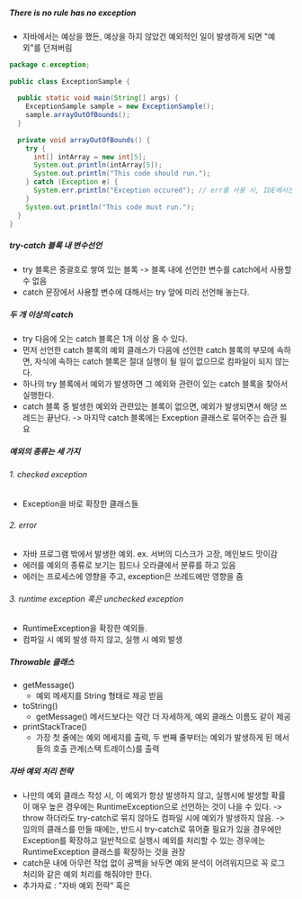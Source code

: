 ##### There is no rule has no exception
- 자바에서는 예상을 했든, 예상을 하지 않았건 예외적인 일이 발생하게 되면 "예외"를 던져버림

```java
package c.exception;  
  
public class ExceptionSample {  
  
  public static void main(String[] args) {  
    ExceptionSample sample = new ExceptionSample();  
    sample.arrayOutOfBounds();  
  }  
  
  private void arrayOutOfBounds() {  
    try {  
      int[] intArray = new int[5];  
      System.out.println(intArray[5]);  
      System.out.println("This code should run.");  
    } catch (Exception e) {  
      System.err.println("Exception occured"); // err를 사용 시, IDE에서는 출력결과가 다른 색으로 표시됨
    }  
    System.out.println("This code must run.");  
  }  
}
```
##### try-catch 블록 내 변수선언
- try 블록은 중괄호로 쌓여 있는 블록 -> 블록 내에 선언한 변수를 catch에서 사용할 수 없음
- catch 문장에서 사용할 변수에 대해서는 try 앞에 미리 선언해 놓는다.
##### 두 개 이상의 catch
- try 다음에 오는 catch 블록은 1개 이상 올 수 있다.
- 먼저 선언한 catch 블록의 예외 클래스가 다음에 선언한 catch 블록의 부모에 속하면, 자식에 속하는 catch 블록은 절대 실행이 될 일이 없으므로 컴파일이 되지 않는다.
- 하나의 try 블록에서 예외가 발생하면 그 예외와 관련이 있는 catch 블록을 찾아서 실행한다.
- catch 블록 중 발생한 예외와 관련있는 블록이 없으면, 예외가 발생되면서 해당 쓰레드는 끝난다.
	-> 마지막 catch 블록에는 Exception 클래스로 묶어주는 습관 필요
##### 예외의 종류는 세 가지
###### 1. checked exception
- Exception을 바로 확장한 클래스들
###### 2. error
- 자바 프로그램 밖에서 발생한 예외. ex. 서버의 디스크가 고장, 메인보드 맛이감
- 에러를 예외의 종류로 보기는 힘드나 오라클에서 분류를 하고 있음
- 에러는 프로세스에 영향을 주고, exception은 쓰레드에만 영향을 줌
###### 3. runtime exception 혹은 unchecked exception
- RuntimeException을 확장한 예외들.
- 컴파일 시 예외 발생 하지 않고, 실행 시 예외 발생

##### Throwable 클래스
- getMessage()
	- 예외 메세지를 String 형태로 제공 받음
- toString()
	- getMessage() 메서드보다는 약간 더 자세하게, 예외 클래스 이름도 같이 제공
- printStackTrace()
	- 가장 첫 줄에는 예외 메세지를 출력, 두 번째 줄부터는 예외가 발생하게 된 메서들의 호출 관계(스택 트레이스)를 출력

##### 자바 예외  처리 전략
- 나만의 예외 클래스 작성 시, 이 예외가 항상 발생하지 않고, 실행시에 발생할 확률이 매우 높은 경우에는 RuntimeException으로 선언하는 것이 나을 수 있다. 
	-> throw 하더라도 try-catch로 묶지 않아도 컴파일 시에 예외가 발생하지 않음.
	-> 임의의 클래스를 만들 때에는, 반드시 try-catch로 묶어줄 필요가 있을 경우에만 Exception를 확장하고 일반적으로 실행시 예외를 처리할 수 있는 경우에는 RuntimeException 클래스를 확장하는 것을 권장
- catch문 내에 아무런 작업 없이 공백을 놔두면 예외 분석이 어려워지므로 꼭 로그 처리와 같은 예외 처리를 해줘야만 한다.
- 추가자료 : "자바 예외 전략" 혹은 
